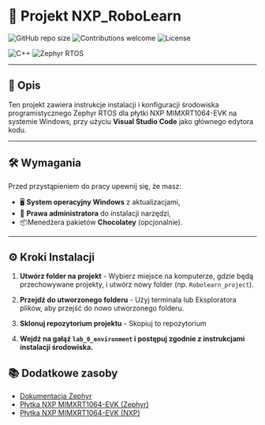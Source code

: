 # 🚀 Projekt NXP_RoboLearn

![GitHub repo size](https://img.shields.io/github/repo-size/Wocck/NXP_RoboLearn) ![Contributions welcome](https://img.shields.io/badge/contributions-welcome-brightgreen) ![License](https://img.shields.io/badge/license-GPL%20v3-blue)

![C++](https://img.shields.io/badge/C%2B%2B-17%2B-blue?logo=c%2B%2B&logoColor=white)
![Zephyr RTOS](https://img.shields.io/badge/Zephyr-RTOS-blue?logo=zephyrproject&logoColor=white)

---
## 📝 Opis

Ten projekt zawiera instrukcje instalacji i konfiguracji środowiska programistycznego Zephyr RTOS dla płytki NXP MIMXRT1064-EVK na systemie Windows, przy użyciu **Visual Studio Code** jako głównego edytora kodu. 

---

## 🛠️ Wymagania

Przed przystąpieniem do pracy upewnij się, że masz:
- 🖥️ **System operacyjny Windows** z aktualizacjami,
- 🔑 **Prawa administratora** do instalacji narzędzi,
- 📦Menedżera pakietów **Chocolatey** (opcjonalnie).

---

## ⚙️ Kroki Instalacji

1. **Utwórz folder na projekt** - Wybierz miejsce na komputerze, gdzie będą przechowywane projekty, i utwórz nowy folder (np. `Robolearn_project`).

2. **Przejdź do utworzonego folderu** - Użyj terminala lub Eksploratora plików, aby przejść do nowo utworzonego folderu.

3. **Sklonuj repozytorium projektu** - Skopiuj to repozytorium

4. **Wejdź na gałąź `lab_0_environment` i postępuj zgodnie z instrukcjami instalacji środowiska.**

## 📚 Dodatkowe zasoby

- [Dokumentacja Zephyr](https://docs.zephyrproject.org/latest/index.html)
- [Płytka NXP MIMXRT1064-EVK (Zephyr)](https://docs.zephyrproject.org/latest/boards/nxp/mimxrt1064_evk/doc/index.html)
- [Płytka NXP MIMXRT1064-EVK (NXP)](https://www.nxp.com/design/design-center/development-boards-and-designs/MIMXRT1064-EVK)

